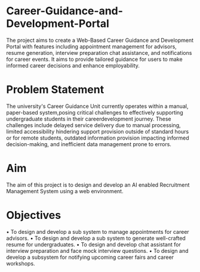 # Career-Guidance-and-Development-Portal
 The project aims to create a Web-Based Career Guidance and Development Portal with features including appointment management for advisors, resume generation, interview preparation chat assistance, and notifications for career events. It aims to provide tailored guidance for users to make informed career decisions and enhance employability.

# Problem Statement
The university's Career Guidance Unit currently operates within a manual, paper-based system,posing critical challenges to effectively supporting undergraduate students in their careerdevelopment journey. These challenges include delayed service delivery due to manual processing, limited accessibility hindering support provision outside of standard hours or for remote students, outdated information provision impacting informed decision-making, and inefficient data management prone to errors.

# Aim
The aim of this project is to design and develop an AI enabled Recruitment Management System using a web environment. 
# Objectives
• To design and develop a sub system to manage appointments for career advisors.
• To design and develop a sub system to generate well-crafted resume for undergraduates.
• To design and develop chat assistant for interview preparation and face mock interview questions.
• To design and develop a subsystem for notifying upcoming career fairs and career workshops.
